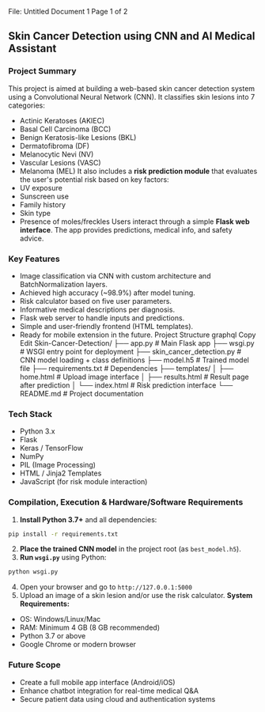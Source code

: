 File: Untitled Document 1
Page 1 of 2
## Skin Cancer Detection using CNN and AI Medical Assistant
### Project Summary
This project is aimed at building a web-based skin cancer detection system using a
Convolutional Neural Network (CNN). It classifies skin lesions into 7 categories:
- Actinic Keratoses (AKIEC)
- Basal Cell Carcinoma (BCC)
- Benign Keratosis-like Lesions (BKL)
- Dermatofibroma (DF)
- Melanocytic Nevi (NV)
- Vascular Lesions (VASC)
- Melanoma (MEL)
It also includes a **risk prediction module** that evaluates the user's potential risk
based on key factors:
- UV exposure
- Sunscreen use
- Family history
- Skin type
- Presence of moles/freckles
Users interact through a simple **Flask web interface**. The app provides predictions,
medical info, and safety advice.
### Key Features
- Image classification via CNN with custom architecture and BatchNormalization layers.
- Achieved high accuracy (~98.9%) after model tuning.
- Risk calculator based on five user parameters.
- Informative medical descriptions per diagnosis.
- Flask web server to handle inputs and predictions.
- Simple and user-friendly frontend (HTML templates).
- Ready for mobile extension in the future.
Project Structure
graphql
Copy
Edit
Skin-Cancer-Detection/
├── app.py                    # Main Flask app
├── wsgi.py                   # WSGI entry point for deployment
├── skin_cancer_detection.py  # CNN model loading + class definitions
├── model.h5                  # Trained model file
├── requirements.txt          # Dependencies
├── templates/
│   ├── home.html             # Upload image interface
│   ├── results.html          # Result page after prediction
│   └── index.html            # Risk prediction interface
└── README.md                 # Project documentation
### Tech Stack
- Python 3.x
- Flask
- Keras / TensorFlow
- NumPy
- PIL (Image Processing)
- HTML / Jinja2 Templates
- JavaScript (for risk module interaction)

### Compilation, Execution & Hardware/Software Requirements
1. **Install Python 3.7+** and all dependencies:
```bash
pip install -r requirements.txt
```
2. **Place the trained CNN model** in the project root (as `best_model.h5`).
3. **Run `wsgi.py`** using Python:
```bash
python wsgi.py
```
4. Open your browser and go to `http://127.0.0.1:5000`
5. Upload an image of a skin lesion and/or use the risk calculator.
**System Requirements:**
- OS: Windows/Linux/Mac
- RAM: Minimum 4 GB (8 GB recommended)
- Python 3.7 or above
- Google Chrome or modern browser
### Future Scope
- Create a full mobile app interface (Android/iOS)
- Enhance chatbot integration for real-time medical Q&A
- Secure patient data using cloud and authentication systems

